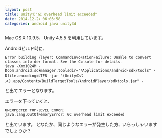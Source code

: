 ```yaml
---
layout: post
title: unityで"GC overhead limit exceeded"
date: 2014-12-24 06:03:58
categories: android java unity3d
---
```

<!-- {% raw %} -->
<p>Mac OS X 10.9.5、
Unity 4.5.5
を利用しています。</p>

<p>Androidビルド時に、</p>

<pre><code>Error building Player: CommandInvokationFailure: Unable to convert classes into dex format. See the Console for details.
java -Xmx1024M -Dcom.android.sdkmanager.toolsdir="/Applications/android-sdk/tools" -Dfile.encoding=UTF8 -jar "(Unityのパス).app/Contents/BuildTargetTools/AndroidPlayer/sdktools.jar" -
</code></pre>

<p>と出てエラーとなります。</p>

<p>エラーを下っていくと、</p>

<pre><code>UNEXPECTED TOP-LEVEL ERROR:
java.lang.OutOfMemoryError: GC overhead limit exceeded
</code></pre>

<p>と出ています。
どなたか、同じようなエラーが発生した方、いらっしゃいますでしょうか？</p>
<!-- {% endraw %} -->
